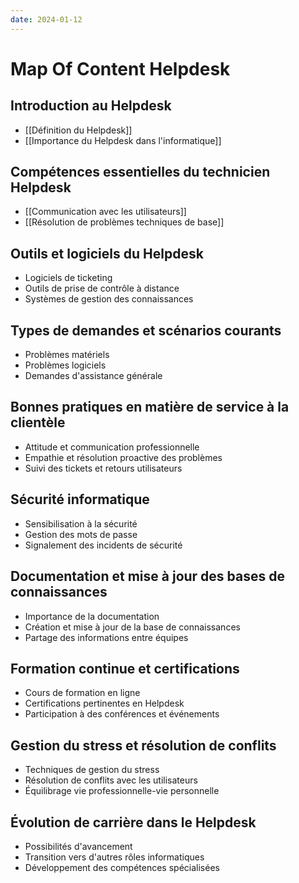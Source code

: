 ```yaml
---
date: 2024-01-12
---
```

# Map Of Content Helpdesk
## Introduction au Helpdesk

- [[Définition du Helpdesk]]
- [[Importance du Helpdesk dans l'informatique]]

## Compétences essentielles du technicien Helpdesk

- [[Communication avec les utilisateurs]]
- [[Résolution de problèmes techniques de base]]
## Outils et logiciels du Helpdesk

- Logiciels de ticketing
- Outils de prise de contrôle à distance
- Systèmes de gestion des connaissances

## Types de demandes et scénarios courants

- Problèmes matériels
- Problèmes logiciels
- Demandes d'assistance générale

## Bonnes pratiques en matière de service à la clientèle

- Attitude et communication professionnelle
- Empathie et résolution proactive des problèmes
- Suivi des tickets et retours utilisateurs

## Sécurité informatique

- Sensibilisation à la sécurité
- Gestion des mots de passe
- Signalement des incidents de sécurité

## Documentation et mise à jour des bases de connaissances

- Importance de la documentation
- Création et mise à jour de la base de connaissances
- Partage des informations entre équipes

## Formation continue et certifications

- Cours de formation en ligne
- Certifications pertinentes en Helpdesk
- Participation à des conférences et événements

## Gestion du stress et résolution de conflits

- Techniques de gestion du stress
- Résolution de conflits avec les utilisateurs
- Équilibrage vie professionnelle-vie personnelle

## Évolution de carrière dans le Helpdesk

- Possibilités d'avancement
- Transition vers d'autres rôles informatiques
- Développement des compétences spécialisées